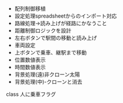 - 配列制御移植
- 設定処理spreadsheetからのインポート対応
- 路線処理→読み上げが経路にかなうこと
- 距離制御ロジックを設計
- 左右ボタンで駅間の移動と読み上げ
- 車両設定
- 上ボタンで乗車、継駅まで移動
- 位置数値表示
- 時間数値表示
- 背景処理(遠)非クローン太陽
- 背景処理(中)-クローンと消去



class
人に乗車フラグ